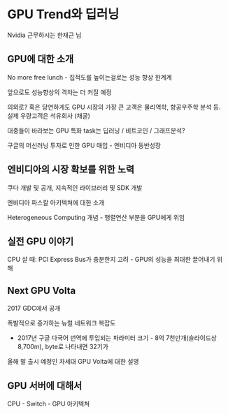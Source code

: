 # GPU Trend와 딥러닝

Nvidia 근무하시는 한재근 님

## GPU에 대한 소개

No more free lunch - 집적도를 높이는걸로는 성능 향상 한계계

앞으로도 성능향상의 격차는 더 커질 예정

의외로? 혹은 당연하게도 GPU 시장의 가장 큰 고객은 물리역학, 항공우주학 분석 등. 실제 우량고객은 석유회사 (채굴)

대중들이 바라보는 GPU 특화 task는 딥러닝 / 비트코인 / 그래프분석?

구글의 머신러닝 투자로 인한 GPU 매입 - 엔비디아 동반성장

## 엔비디아의 시장 확보를 위한 노력

쿠다 개발 및 공개, 지속적인 라이브러리 및 SDK 개발

엔비디아 파스칼 아키텍쳐에 대한 소개

Heterogeneous Computing 개념 - 행렬연산 부분을 GPU에게 위임

## 실전 GPU 이야기

CPU 살 때: PCI Express Bus가 충분한지 고려 - GPU의 성능을 최대한 끌어내기 위해

## Next GPU Volta

2017 GDC에서 공개

폭발적으로 증가하는 뉴럴 네트워크 복잡도
- 2017년 구글 다국어 번역에 투입되는 파라미터 크기 - 8억 7천만개(슬라이드상 8,700m), byte로 나타내면 32기가

올해 말 출시 예정인 차세대 GPU Volta에 대한 설명

## GPU 서버에 대해서

CPU - Switch - GPU 아키텍쳐
